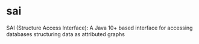 # sai
SAI (Structure Access Interface): A Java 10+ based interface for accessing databases structuring data as attributed graphs
